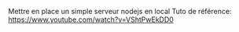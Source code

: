 Mettre en place un simple serveur nodejs en local
Tuto de référence: https://www.youtube.com/watch?v=VShtPwEkDD0